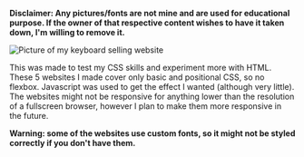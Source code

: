 **Disclaimer: Any pictures/fonts are not mine and are used for educational purpose. If the owner of that respective content wishes to have it taken down, I'm willing to remove it.**

![Picture of my keyboard selling website](https://i.imgur.com/rPxzpuA.jpg)

This was made to test my CSS skills and experiment more with HTML. These 5 websites I made cover only basic and positional CSS, so no flexbox. Javascript was used to get the effect I wanted (although very little). The websites might not be responsive for anything lower than the resolution of a fullscreen browser, however I plan to make them more responsive in the future.

**Warning: some of the websites use custom fonts, so it might not be styled correctly if you don't have them.**

